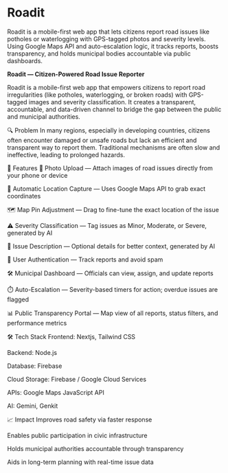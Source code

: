 # Roadit
Roadit is a mobile-first web app that lets citizens report road issues like potholes or waterlogging with GPS-tagged photos and severity levels. Using Google Maps API and auto-escalation logic, it tracks reports, boosts transparency, and holds municipal bodies accountable via public dashboards.

**Roadit — Citizen-Powered Road Issue Reporter**

Roadit is a mobile-first web app that empowers citizens to report road irregularities (like potholes, waterlogging, or broken roads) with GPS-tagged images and severity classification. It creates a transparent, accountable, and data-driven channel to bridge the gap between the public and municipal authorities.

🔍 Problem
In many regions, especially in developing countries, citizens often encounter damaged or unsafe roads but lack an efficient and transparent way to report them. Traditional mechanisms are often slow and ineffective, leading to prolonged hazards.

🌟 Features
📸 Photo Upload — Attach images of road issues directly from your phone or device

📍 Automatic Location Capture — Uses Google Maps API to grab exact coordinates

🗺️ Map Pin Adjustment — Drag to fine-tune the exact location of the issue

⚠️ Severity Classification — Tag issues as Minor, Moderate, or Severe, generated by AI

🧾 Issue Description — Optional details for better context, generated by AI

🔐 User Authentication — Track reports and avoid spam

🛠️ Municipal Dashboard — Officials can view, assign, and update reports

⏱️ Auto-Escalation — Severity-based timers for action; overdue issues are flagged

📊 Public Transparency Portal — Map view of all reports, status filters, and performance metrics

🛠️ Tech Stack
Frontend: Nextjs, Tailwind CSS

Backend: Node.js

Database: Firebase

Cloud Storage: Firebase / Google Cloud Services

APIs: Google Maps JavaScript API

AI: Gemini, Genkit

📈 Impact
Improves road safety via faster response

Enables public participation in civic infrastructure

Holds municipal authorities accountable through transparency

Aids in long-term planning with real-time issue data
